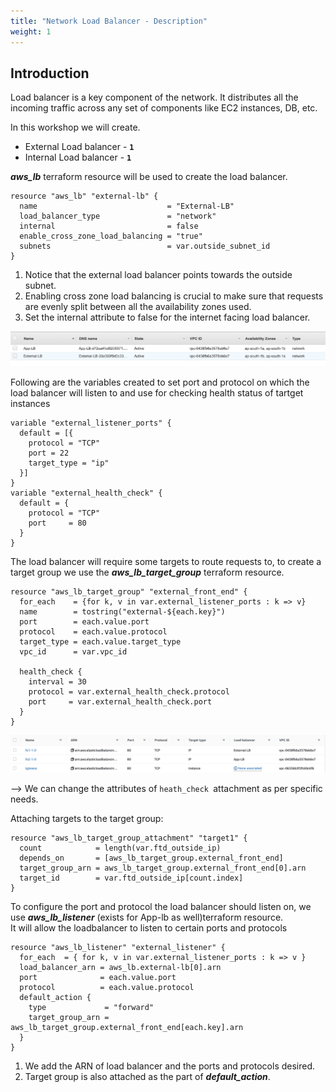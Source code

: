 ```yaml
---
title: "Network Load Balancer - Description"
weight: 1
---
```


## Introduction
Load balancer is a key component of the network. It distributes all the incoming traffic across any set of components like EC2 instances, DB, etc. 

In this workshop we will create.  

* External Load balancer     - **```1```** 
* Internal Load balancer     - **```1```** 

***aws_lb*** terraform resource will be used to create the load balancer.  

```console
resource "aws_lb" "external-lb" {
  name                             = "External-LB"
  load_balancer_type               = "network"
  internal                         = false
  enable_cross_zone_load_balancing = "true"
  subnets                          = var.outside_subnet_id
}
```

1. Notice that the external load balancer points towards the outside subnet.
2. Enabling cross zone load balancing is crucial to make sure that requests are evenly split between all the availability zones used. 
3. Set the internal attribute to false for the internet facing load balancer. 
   
  ![load_balancers](/static/images/deploy_loadbalancers/lb.jpeg) 

Following are the variables created to set port and protocol on which the load balancer will listen to and use for checking health status of tartget instances

```console
variable "external_listener_ports" {
  default = [{
    protocol = "TCP"
    port = 22
    target_type = "ip"
  }]
}
variable "external_health_check" {
  default = {
    protocol = "TCP"
    port     = 80
  }
}
```

The load balancer will require some targets to route requests to, to create a target group we use the ***aws_lb_target_group*** terraform resource.

```console
resource "aws_lb_target_group" "external_front_end" {
  for_each    = {for k, v in var.external_listener_ports : k => v}
  name        = tostring("external-${each.key}")
  port        = each.value.port
  protocol    = each.value.protocol
  target_type = each.value.target_type
  vpc_id      = var.vpc_id

  health_check {
    interval = 30
    protocol = var.external_health_check.protocol
    port     = var.external_health_check.port
  }
}
```    
  ![target_groups](/static/images/deploy_loadbalancers/target_groups.jpeg) 
  
--> We can change the attributes of ```heath_check ```attachment as per specific needs.



Attaching targets to the target group:

```console
resource "aws_lb_target_group_attachment" "target1" {
  count            = length(var.ftd_outside_ip)
  depends_on       = [aws_lb_target_group.external_front_end]
  target_group_arn = aws_lb_target_group.external_front_end[0].arn
  target_id        = var.ftd_outside_ip[count.index]
}
```

To configure the port and protocol the load balancer should listen on, we use ***aws_lb_listener*** (exists for App-lb as well)terraform resource.  
It will allow the loadbalancer to listen to certain ports and protocols

```console
resource "aws_lb_listener" "external_listener" {
  for_each  = { for k, v in var.external_listener_ports : k => v }
  load_balancer_arn = aws_lb.external-lb[0].arn
  port              = each.value.port
  protocol          = each.value.protocol
  default_action {
    type             = "forward"
    target_group_arn = aws_lb_target_group.external_front_end[each.key].arn
  }
}
```

1. We add the ARN of load balancer and the ports and protocols desired. 
2. Target group is also attached as the part of ***default_action***.

